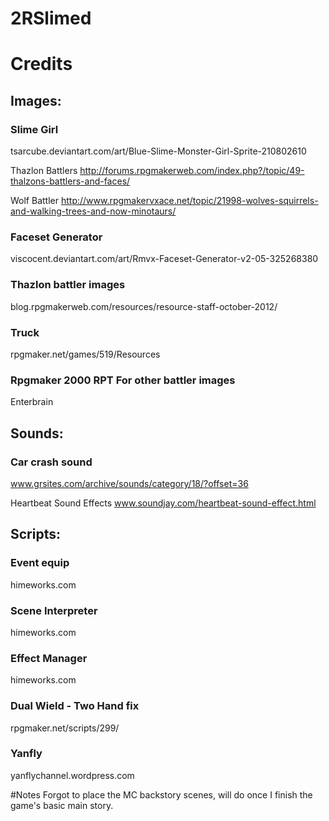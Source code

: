 # 2RSlimed 
# Credits
## Images:
### Slime Girl

tsarcube.deviantart.com/art/Blue-Slime-Monster-Girl-Sprite-210802610

Thazlon Battlers
http://forums.rpgmakerweb.com/index.php?/topic/49-thalzons-battlers-and-faces/

Wolf Battler
http://www.rpgmakervxace.net/topic/21998-wolves-squirrels-and-walking-trees-and-now-minotaurs/


### Faceset Generator
viscocent.deviantart.com/art/Rmvx-Faceset-Generator-v2-05-325268380

### Thazlon battler images
blog.rpgmakerweb.com/resources/resource-staff-october-2012/

### Truck
rpgmaker.net/games/519/Resources

### Rpgmaker 2000 RPT For other battler images
Enterbrain

## Sounds:
### Car crash sound
www.grsites.com/archive/sounds/category/18/?offset=36

Heartbeat Sound Effects
www.soundjay.com/heartbeat-sound-effect.html

## Scripts:
### Event equip
himeworks.com
### Scene Interpreter
himeworks.com
### Effect Manager
himeworks.com


### Dual Wield - Two Hand fix
rpgmaker.net/scripts/299/

### Yanfly
yanflychannel.wordpress.com

#Notes
Forgot to place the MC backstory scenes, will do once I finish the game's basic main story.